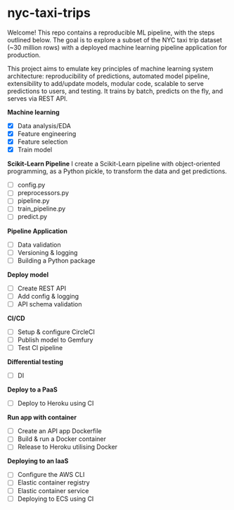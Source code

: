 # nyc-taxi-trips
Welcome! This repo contains a reproducible ML pipeline, with the steps outlined below. The goal is to explore a subset of the NYC taxi trip dataset (~30 million rows) with a deployed machine learning pipeline application for production.

This project aims to emulate key principles of machine learning system architecture: reproducibility of predictions, automated model pipeline, extensibility to add/update models, modular code, scalable to serve predictions to users, and testing. It trains by batch, predicts on the fly, and serves via REST API.

**Machine learning**  
- [X] Data analysis/EDA
- [X] Feature engineering
- [X] Feature selection
- [X] Train model

**Scikit-Learn Pipeline**
I create a Scikit-Learn pipeline with object-oriented programming, as a Python pickle, to transform the data and get predictions.
- [ ] config.py
- [ ] preprocessors.py
- [ ] pipeline.py
- [ ] train_pipeline.py
- [ ] predict.py

**Pipeline Application**
- [ ] Data validation
- [ ] Versioning & logging
- [ ] Building a Python package

**Deploy model**
- [ ] Create REST API
- [ ] Add config & logging
- [ ] API schema validation

**CI/CD**
- [ ] Setup & configure CircleCI
- [ ] Publish model to Gemfury
- [ ] Test CI pipeline

**Differential testing**
- [ ] DI

**Deploy to a PaaS**
- [ ] Deploy to Heroku using CI

**Run app with container**
- [ ] Create an API app Dockerfile
- [ ] Build & run a Docker container
- [ ] Release to Heroku utilising Docker

**Deploying to an IaaS**
- [ ] Configure the AWS CLI
- [ ] Elastic container registry
- [ ] Elastic container service
- [ ] Deploying to ECS using CI
